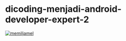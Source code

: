 # dicoding-menjadi-android-developer-expert-2

[![memiljamel](https://circleci.com/gh/memiljamel/dicoding-menjadi-android-developer-expert-2.svg?style=svg)](https://app.circleci.com/gh/memiljamel/dicoding-menjadi-android-developer-expert-2?style=shield)
